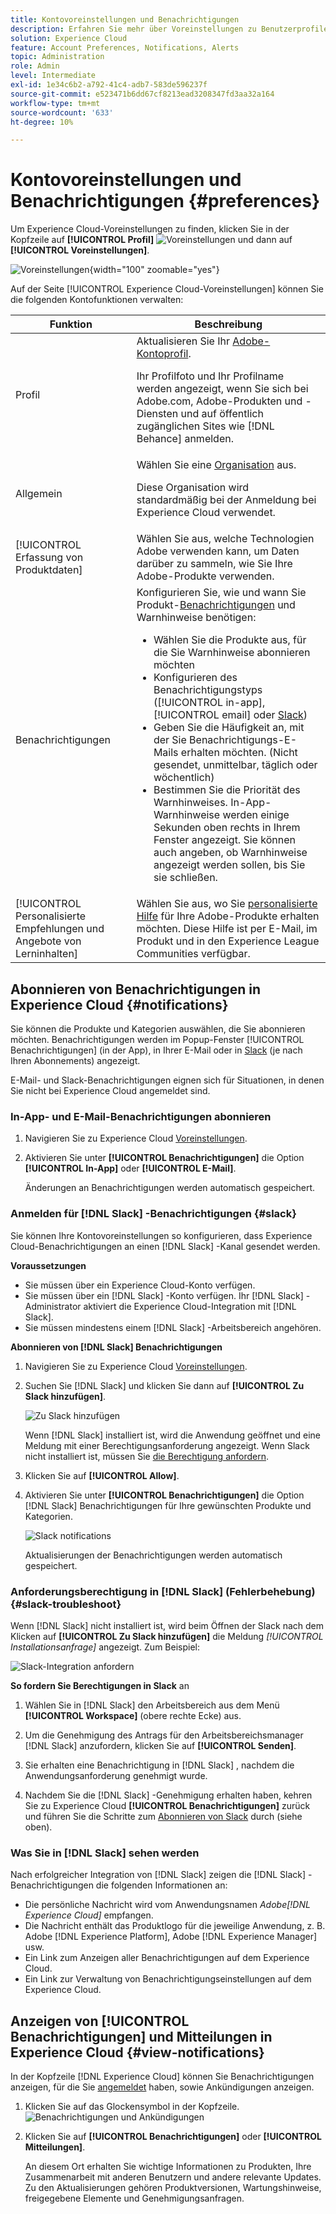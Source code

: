 ```yaml
---
title: Kontovoreinstellungen und Benachrichtigungen
description: Erfahren Sie mehr über Voreinstellungen zu Benutzerprofilen und Konten in Experience Cloud. Abonnieren Sie Produktbenachrichtigungen für E-Mails und  [!DNL Slack] und richten Sie Produktwarnungen ein.
solution: Experience Cloud
feature: Account Preferences, Notifications, Alerts
topic: Administration
role: Admin
level: Intermediate
exl-id: 1e34c6b2-a792-41c4-adb7-583de596237f
source-git-commit: e523471b6dd67cf8213ead3208347fd3aa32a164
workflow-type: tm+mt
source-wordcount: '633'
ht-degree: 10%

---
```


# Kontovoreinstellungen und Benachrichtigungen {#preferences}

Um Experience Cloud-Voreinstellungen zu finden, klicken Sie in der Kopfzeile auf **[!UICONTROL Profil]** ![Voreinstellungen](../assets/preferences-icon-sm.png) und dann auf **[!UICONTROL Voreinstellungen]**.

![Voreinstellungen](../assets/preferences-navigation.png){width="100" zoomable="yes"}

Auf der Seite [!UICONTROL Experience Cloud-Voreinstellungen] können Sie die folgenden Kontofunktionen verwalten:

| Funktion | Beschreibung |
|--- |--- |
| Profil | Aktualisieren Sie Ihr [Adobe-Kontoprofil](https://account.adobe.com/profile). <p>Ihr Profilfoto und Ihr Profilname werden angezeigt, wenn Sie sich bei Adobe.com, Adobe-Produkten und -Diensten und auf öffentlich zugänglichen Sites wie [!DNL Behance] anmelden. |
| Allgemein | Wählen Sie eine [Organisation](../administration/organizations.md) aus.<p>Diese Organisation wird standardmäßig bei der Anmeldung bei Experience Cloud verwendet. |
| [!UICONTROL Erfassung von Produktdaten] | Wählen Sie aus, welche Technologien Adobe verwenden kann, um Daten darüber zu sammeln, wie Sie Ihre Adobe-Produkte verwenden. |
| Benachrichtigungen | Konfigurieren Sie, wie und wann Sie Produkt-[Benachrichtigungen](#subscribe-to-notifications-in-experience-cloud) und Warnhinweise benötigen: <ul><li>Wählen Sie die Produkte aus, für die Sie Warnhinweise abonnieren möchten</li><li>Konfigurieren des Benachrichtigungstyps ([!UICONTROL in-app], [!UICONTROL email] oder [Slack](#slack-notifications))</li><li>Geben Sie die Häufigkeit an, mit der Sie Benachrichtigungs-E-Mails erhalten möchten. (Nicht gesendet, unmittelbar, täglich oder wöchentlich)</li><li>Bestimmen Sie die Priorität des Warnhinweises. In-App-Warnhinweise werden einige Sekunden oben rechts in Ihrem Fenster angezeigt. Sie können auch angeben, ob Warnhinweise angezeigt werden sollen, bis Sie sie schließen.</li></ul> |
| [!UICONTROL Personalisierte Empfehlungen und Angebote von Lerninhalten] | Wählen Sie aus, wo Sie [personalisierte Hilfe](personalized-learning.md) für Ihre Adobe-Produkte erhalten möchten. Diese Hilfe ist per E-Mail, im Produkt und in den Experience League Communities verfügbar. |

## Abonnieren von Benachrichtigungen in Experience Cloud {#notifications}

Sie können die Produkte und Kategorien auswählen, die Sie abonnieren möchten. Benachrichtigungen werden im Popup-Fenster [!UICONTROL Benachrichtigungen] (in der App), in Ihrer E-Mail oder in [Slack](#slack-notifications) (je nach Ihren Abonnements) angezeigt.

E-Mail- und Slack-Benachrichtigungen eignen sich für Situationen, in denen Sie nicht bei Experience Cloud angemeldet sind.

### In-App- und E-Mail-Benachrichtigungen abonnieren

1. Navigieren Sie zu Experience Cloud [Voreinstellungen](https://experience.adobe.com/preferences).

1. Aktivieren Sie unter **[!UICONTROL Benachrichtigungen]** die Option **[!UICONTROL In-App]** oder **[!UICONTROL E-Mail]**.

   Änderungen an Benachrichtigungen werden automatisch gespeichert.

### Anmelden für [!DNL Slack] -Benachrichtigungen {#slack}

Sie können Ihre Kontovoreinstellungen so konfigurieren, dass Experience Cloud-Benachrichtigungen an einen [!DNL Slack] -Kanal gesendet werden.

**Voraussetzungen**

* Sie müssen über ein Experience Cloud-Konto verfügen.
* Sie müssen über ein [!DNL Slack] -Konto verfügen. Ihr [!DNL Slack] -Administrator aktiviert die Experience Cloud-Integration mit [!DNL Slack].
* Sie müssen mindestens einem [!DNL Slack] -Arbeitsbereich angehören.

**Abonnieren von [!DNL Slack] Benachrichtigungen**

1. Navigieren Sie zu Experience Cloud [Voreinstellungen](https://experience.adobe.com/preferences).

1. Suchen Sie [!DNL Slack] und klicken Sie dann auf **[!UICONTROL Zu Slack hinzufügen]**.

   ![Zu Slack hinzufügen](../assets/add-to-slack.png)

   Wenn [!DNL Slack] installiert ist, wird die Anwendung geöffnet und eine Meldung mit einer Berechtigungsanforderung angezeigt. Wenn Slack nicht installiert ist, müssen Sie [die Berechtigung anfordern](#slack-troubleshoot).

1. Klicken Sie auf **[!UICONTROL Allow]**.

1. Aktivieren Sie unter **[!UICONTROL Benachrichtigungen]** die Option [!DNL Slack] Benachrichtigungen für Ihre gewünschten Produkte und Kategorien.

   ![Slack notifications](../assets/slack.png)

   Aktualisierungen der Benachrichtigungen werden automatisch gespeichert.

### Anforderungsberechtigung in [!DNL Slack] (Fehlerbehebung) {#slack-troubleshoot}

Wenn [!DNL Slack] nicht installiert ist, wird beim Öffnen der Slack nach dem Klicken auf **[!UICONTROL Zu Slack hinzufügen]** die Meldung _[!UICONTROL Installationsanfrage]_ angezeigt. Zum Beispiel:

![Slack-Integration anfordern](../assets/slack-workspace.png)

**So fordern Sie Berechtigungen in Slack** an

1. Wählen Sie in [!DNL Slack] den Arbeitsbereich aus dem Menü **[!UICONTROL Workspace]** (obere rechte Ecke) aus.

1. Um die Genehmigung des Antrags für den Arbeitsbereichsmanager [!DNL Slack] anzufordern, klicken Sie auf **[!UICONTROL Senden]**.

1. Sie erhalten eine Benachrichtigung in [!DNL Slack] , nachdem die Anwendungsanforderung genehmigt wurde.

1. Nachdem Sie die [!DNL Slack] -Genehmigung erhalten haben, kehren Sie zu Experience Cloud **[!UICONTROL Benachrichtigungen]** zurück und führen Sie die Schritte zum [Abonnieren von Slack](#slack-notifications) durch (siehe oben).

### Was Sie in [!DNL Slack] sehen werden

Nach erfolgreicher Integration von [!DNL Slack] zeigen die [!DNL Slack] -Benachrichtigungen die folgenden Informationen an:

* Die persönliche Nachricht wird vom Anwendungsnamen _Adobe[!DNL Experience Cloud]_ empfangen.
* Die Nachricht enthält das Produktlogo für die jeweilige Anwendung, z. B. Adobe [!DNL Experience Platform], Adobe [!DNL Experience Manager] usw.
* Ein Link zum Anzeigen aller Benachrichtigungen auf dem Experience Cloud.
* Ein Link zur Verwaltung von Benachrichtigungseinstellungen auf dem Experience Cloud.

## Anzeigen von [!UICONTROL Benachrichtigungen] und Mitteilungen in Experience Cloud {#view-notifications}

In der Kopfzeile [!DNL Experience Cloud] können Sie Benachrichtigungen anzeigen, für die Sie [angemeldet](#notifications) haben, sowie Ankündigungen anzeigen.

1. Klicken Sie auf das Glockensymbol in der Kopfzeile. ![Benachrichtigungen und Ankündigungen](../assets/bell-icon.png)

1. Klicken Sie auf **[!UICONTROL Benachrichtigungen]** oder **[!UICONTROL Mitteilungen]**.

   An diesem Ort erhalten Sie wichtige Informationen zu Produkten, Ihre Zusammenarbeit mit anderen Benutzern und andere relevante Updates. Zu den Aktualisierungen gehören Produktversionen, Wartungshinweise, freigegebene Elemente und Genehmigungsanfragen.
